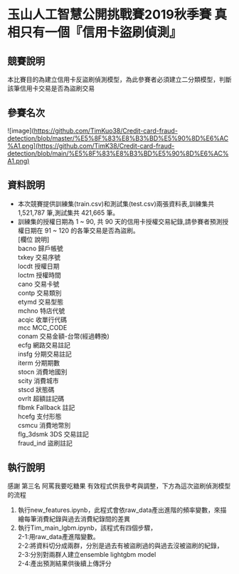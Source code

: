 # 玉山人工智慧公開挑戰賽2019秋季賽 真相只有一個『信用卡盜刷偵測』
## 競賽說明
本比賽目的為建立信用卡反盜刷偵測模型，為此參賽者必須建立二分類模型，判斷該筆信用卡交易是否為盜刷交易
## 參賽名次
![image](https://github.com/TimKuo38/Credit-card-fraud-detection/blob/master/%E5%8F%83%E8%B3%BD%E5%90%8D%E6%AC%A1.png](https://github.com/TimK38/Credit-card-fraud-detection/blob/main/%E5%8F%83%E8%B3%BD%E5%90%8D%E6%AC%A1.png)
## 資料說明
* 本次競賽提供訓練集(train.csv)和測試集(test.csv)兩張資料表,訓練集共
1,521,787 筆,測試集共 421,665 筆。
* 訓練集的授權日期為 1 ~ 90, 共 90 天的信用卡授權交易紀錄,請參賽者預測授權日期在 91 ~ 120 的各筆交易是否為盜刷。
<br>[欄位 說明]
<br>bacno 歸戶帳號
<br>txkey 交易序號
<br>locdt 授權日期
<br>loctm 授權時間
<br>cano 交易卡號
<br>contp 交易類別
<br>etymd 交易型態
<br>mchno 特店代號
<br>acqic 收單行代碼
<br>mcc MCC_CODE
<br>conam 交易金額-台幣(經過轉換)
<br>ecfg 網路交易註記
<br>insfg 分期交易註記
<br>iterm 分期期數
<br>stocn 消費地國別
<br>scity 消費城市
<br>stscd 狀態碼
<br>ovrlt 超額註記碼
<br>flbmk Fallback 註記
<br>hcefg 支付形態
<br>csmcu 消費地幣別
<br>flg_3dsmk 3DS 交易註記
<br>fraud_ind 盜刷註記 
## 執行說明
感謝 第三名 阿罵我要吃糖果 有效程式供我參考與調整，下方為這次盜刷偵測模型的流程
1. 執行new_features.ipynb，此程式會依raw_data產出進階的頻率變數，來描繪每筆消費紀錄與過去消費紀錄間的差異 <br> 
2. 執行Tim_main_lgbm.ipynb，該程式有四個步驟，
  <br>2-1:用raw_data產進階變數。
  <br>2-2:將資料切分成兩群，分別是過去有被盜刷過的與過去沒被盜刷的紀錄，
  <br>2-3:分別對兩群人建立ensemble lightgbm model
  <br>2-4:產出預測結果供後續上傳評分
